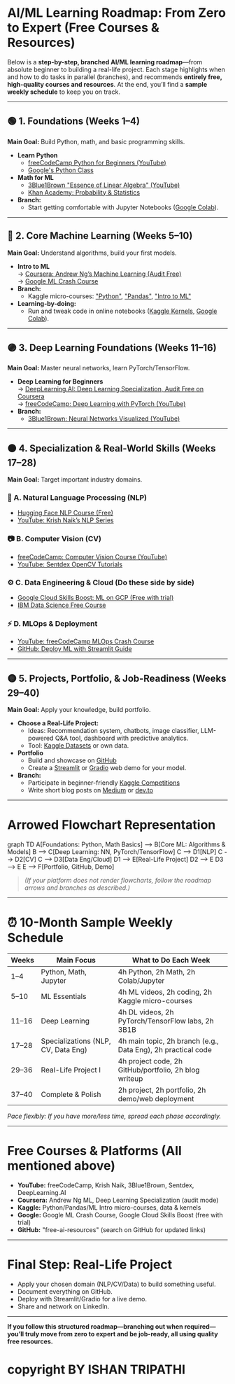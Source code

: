 # AI/ML Learning Roadmap: From Zero to Expert (Free Courses & Resources)

Below is a **step-by-step, branched AI/ML learning roadmap**—from absolute beginner to building a real-life project. Each stage highlights when and how to do tasks in parallel (branches), and recommends **entirely free, high-quality courses and resources**. At the end, you’ll find a **sample weekly schedule** to keep you on track.

---

## 🟢 1. Foundations (Weeks 1–4)

**Main Goal:** Build Python, math, and basic programming skills.

- **Learn Python**  
  - [freeCodeCamp Python for Beginners (YouTube)](https://www.youtube.com/watch?v=rfscVS0vtbw)  
  - [Google's Python Class](https://developers.google.com/edu/python)
- **Math for ML**  
  - [3Blue1Brown "Essence of Linear Algebra" (YouTube)](https://www.youtube.com/playlist?list=PLZHQObOWTQDMsr9K-fJURNmz3wDZrQ_DQ)  
  - [Khan Academy: Probability & Statistics](https://www.khanacademy.org/math/statistics-probability)
- **Branch:**  
  - Start getting comfortable with Jupyter Notebooks ([Google Colab](https://colab.research.google.com/)).

---

## 🔵 2. Core Machine Learning (Weeks 5–10)

**Main Goal:** Understand algorithms, build your first models.

- **Intro to ML**  
  → [Coursera: Andrew Ng’s Machine Learning (Audit Free)](https://www.coursera.org/learn/machine-learning)  
  → [Google ML Crash Course](https://developers.google.com/machine-learning/crash-course)
- **Branch:**  
  - Kaggle micro-courses: ["Python"](https://www.kaggle.com/learn/python), ["Pandas"](https://www.kaggle.com/learn/pandas), ["Intro to ML"](https://www.kaggle.com/learn/intro-to-machine-learning)
- **Learning-by-doing:**  
  - Run and tweak code in online notebooks ([Kaggle Kernels](https://www.kaggle.com/kernels), [Google Colab](https://colab.research.google.com/)).

---

## 🟣 3. Deep Learning Foundations (Weeks 11–16)

**Main Goal:** Master neural networks, learn PyTorch/TensorFlow.

- **Deep Learning for Beginners**  
  → [DeepLearning.AI: Deep Learning Specialization, Audit Free on Coursera](https://www.coursera.org/specializations/deep-learning)  
  → [freeCodeCamp: Deep Learning with PyTorch (YouTube)](https://www.youtube.com/watch?v=GIsg-ZUy0MY)
- **Branch:**  
  - [3Blue1Brown: Neural Networks Visualized (YouTube)](https://www.youtube.com/watch?v=aircAruvnKk)

---

## 🟠 4. Specialization & Real-World Skills (Weeks 17–28)

**Main Goal:** Target important industry domains.

### 💬 A. Natural Language Processing (NLP)
  - [Hugging Face NLP Course (Free)](https://huggingface.co/course/chapter1)  
  - [YouTube: Krish Naik’s NLP Series](https://www.youtube.com/playlist?list=PLZoTAELRMXVPkLYXwRFO5nJY-uHOH9KVU)

### 📷 B. Computer Vision (CV)
  - [freeCodeCamp: Computer Vision Course (YouTube)](https://www.youtube.com/watch?v=5HgLvlfuO2o)  
  - [YouTube: Sentdex OpenCV Tutorials](https://www.youtube.com/playlist?list=PLQVvvaa0QuDdttJXlLtAJxJetJcqmqlQq)

### ⚙️ C. Data Engineering & Cloud (Do these side by side)
  - [Google Cloud Skills Boost: ML on GCP (Free with trial)](https://www.cloudskillsboost.google/quests/29)  
  - [IBM Data Science Free Course](https://cognitiveclass.ai/courses/data-science-hands-open-source-tools-2)

### ⚡ D. MLOps & Deployment
  - [YouTube: freeCodeCamp MLOps Crash Course](https://www.youtube.com/watch?v=9-QBeero5cc)  
  - [GitHub: Deploy ML with Streamlit Guide](https://github.com/streamlit/streamlit)

---

## 🟡 5. Projects, Portfolio, & Job-Readiness (Weeks 29–40)

**Main Goal:** Apply your knowledge, build portfolio.

- **Choose a Real-Life Project:**  
  - Ideas: Recommendation system, chatbots, image classifier, LLM-powered Q&A tool, dashboard with predictive analytics.  
  - Tool: [Kaggle Datasets](https://www.kaggle.com/datasets) or own data.
- **Portfolio**  
  - Build and showcase on [GitHub](https://github.com/)  
  - Create a [Streamlit](https://streamlit.io/) or [Gradio](https://gradio.app/) web demo for your model.
- **Branch:**  
  - Participate in beginner-friendly [Kaggle Competitions](https://www.kaggle.com/competitions)  
  - Write short blog posts on [Medium](https://medium.com/) or [dev.to](https://dev.to/)

---

# Arrowed Flowchart Representation

graph TD
A[Foundations: Python, Math Basics] --> B[Core ML: Algorithms & Models]
B --> C[Deep Learning: NN, PyTorch/TensorFlow]
C --> D1[NLP]
C --> D2[CV]
C --> D3[Data Eng/Cloud]
D1 --> E[Real-Life Project]
D2 --> E
D3 --> E
E --> F[Portfolio, GitHub, Demo]


> *(If your platform does not render flowcharts, follow the roadmap arrows and branches as described.)*

---

# ⏰ 10-Month Sample Weekly Schedule

| Weeks   | Main Focus                        | What to Do Each Week                            |
|---------|---------------------------------|------------------------------------------------|
| 1–4     | Python, Math, Jupyter            | 4h Python, 2h Math, 2h Colab/Jupyter            |
| 5–10    | ML Essentials                   | 4h ML videos, 2h coding, 2h Kaggle micro-courses|
| 11–16   | Deep Learning                   | 4h DL videos, 2h PyTorch/TensorFlow labs, 2h 3B1B|
| 17–28   | Specializations (NLP, CV, Data Eng) | 4h main topic, 2h branch (e.g., Data Eng), 2h practical code|
| 29–36   | Real-Life Project I              | 4h project code, 2h GitHub/portfolio, 2h blog writeup|
| 37–40   | Complete & Polish                | 2h project, 2h portfolio, 2h demo/web deployment| 

*Pace flexibly: If you have more/less time, spread each phase accordingly.*

---

# Free Courses & Platforms (All mentioned above)

- **YouTube:** freeCodeCamp, Krish Naik, 3Blue1Brown, Sentdex, DeepLearning.AI  
- **Coursera:** Andrew Ng ML, Deep Learning Specialization (audit mode)  
- **Kaggle:** Python/Pandas/ML Intro micro-courses, data & kernels  
- **Google:** Google ML Crash Course, Google Cloud Skills Boost (free with trial)  
- **GitHub:** "free-ai-resources" (search on GitHub for updated links)

---

# Final Step: Real-Life Project

- Apply your chosen domain (NLP/CV/Data) to build something useful.  
- Document everything on GitHub.  
- Deploy with Streamlit/Gradio for a live demo.  
- Share and network on LinkedIn.

---

**If you follow this structured roadmap—branching out when required—you’ll truly move from zero to expert and be job-ready, all using quality free resources.**

# copyright BY ISHAN TRIPATHI